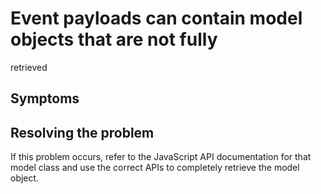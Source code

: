 # Event payloads can contain model objects that are not fully
retrieved

## Symptoms

## Resolving the problem

If
this problem occurs, refer to the JavaScript API documentation for
that model class and use the correct APIs to  completely retrieve
the model object.